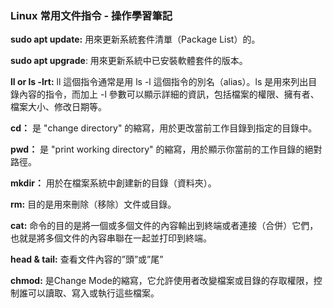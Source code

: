 ### **Linux 常用文件指令** - 操作學習筆記
**sudo apt update:** 用來更新系統套件清單（Package List）的。

**sudo apt upgrade**: 用來更新系統中已安裝軟體套件的版本。

**ll or ls -lrt:** ll 這個指令通常是用 ls -l 這個指令的別名（alias）。ls 是用來列出目錄內容的指令，而加上 -l 參數可以顯示詳細的資訊，包括檔案的權限、擁有者、檔案大小、修改日期等。

**cd：** 是 "change directory" 的縮寫，用於更改當前工作目錄到指定的目錄中。

**pwd：** 是 "print working directory" 的縮寫，用於顯示你當前的工作目錄的絕對路徑。

**mkdir：** 用於在檔案系統中創建新的目錄（資料夾）。

**rm:** 目的是用來刪除（移除）文件或目錄。

**cat:** 命令的目的是將一個或多個文件的內容輸出到終端或者連接（合併）它們，也就是將多個文件的內容串聯在一起並打印到終端。

**head & tail:** 查看文件內容的”頭”或”尾”

**chmod:** 是Change Mode的縮寫，它允許使用者改變檔案或目錄的存取權限，控制誰可以讀取、寫入或執行這些檔案。
